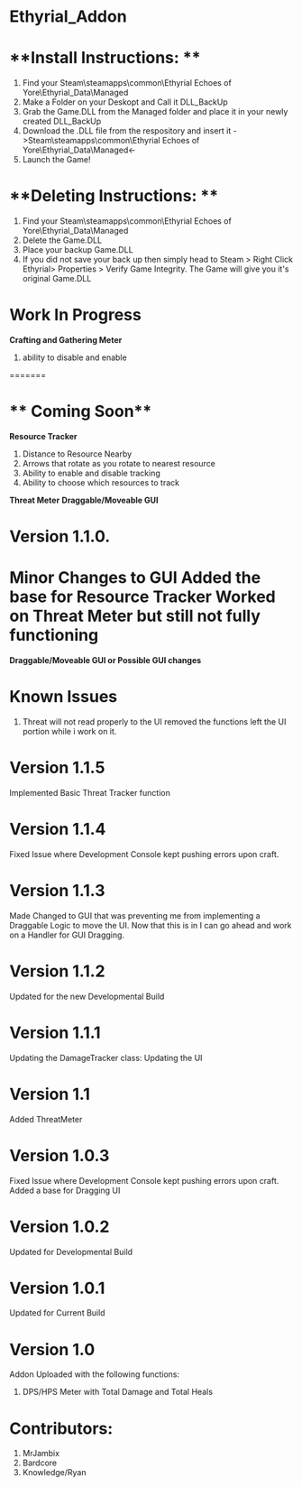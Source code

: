# Ethyrial_Addon
# **Install Instructions: **
1. Find your Steam\steamapps\common\Ethyrial Echoes of Yore\Ethyrial_Data\Managed
2. Make a Folder on your Deskopt and Call it DLL_BackUp
3. Grab the Game.DLL from the Managed folder and place it in your newly created DLL_BackUp
4. Download the .DLL file from the respository and insert it ->Steam\steamapps\common\Ethyrial Echoes of Yore\Ethyrial_Data\Managed<-
5. Launch the Game!

# **Deleting Instructions: **
1. Find your Steam\steamapps\common\Ethyrial Echoes of Yore\Ethyrial_Data\Managed
2. Delete the Game.DLL
3. Place your backup Game.DLL
4. If you did not save your back up then simply head to Steam > Right Click Ethyrial> Properties > Verify Game Integrity. The Game will give you it's original Game.DLL

# **Work In Progress**

**Crafting and Gathering Meter**
1. ability to disable and enable 
     
=======
# ** Coming Soon**
 
**Resource Tracker**
1. Distance to Resource Nearby 
2. Arrows that rotate as you rotate to nearest resource
3. Ability to enable and disable tracking
4. Ability to choose which resources to track

**Threat Meter**
**Draggable/Moveable GUI** 
       
# **Version 1.1.0.**
Minor Changes to GUI
Added the base for Resource Tracker
Worked on Threat Meter but still not fully functioning
=======
**Draggable/Moveable GUI or Possible GUI changes** 

# **Known Issues**
1. Threat will not read properly to the UI removed the functions left the UI portion while i work on it.

# **Version 1.1.5** 
Implemented Basic Threat Tracker function

# **Version 1.1.4**
Fixed Issue where Development Console kept pushing errors upon craft.

# **Version 1.1.3**
Made Changed to GUI that was preventing me from implementing a Draggable Logic to move the UI. Now that this is in I can go ahead and work on a Handler for GUI Dragging.

# **Version 1.1.2**
Updated for the new Developmental Build

# **Version 1.1.1**
Updating the DamageTracker class:
Updating the UI

# **Version 1.1** 
Added ThreatMeter

# **Version 1.0.3**
Fixed Issue where Development Console kept pushing errors upon craft.
Added a base for Dragging UI

# **Version 1.0.2**
Updated for Developmental Build

# **Version 1.0.1** 
Updated for Current Build

# **Version 1.0**
Addon Uploaded with the following functions:
  1. DPS/HPS Meter with Total Damage and Total Heals
 
  

# Contributors:
1. MrJambix
2. Bardcore
3. Knowledge/Ryan
